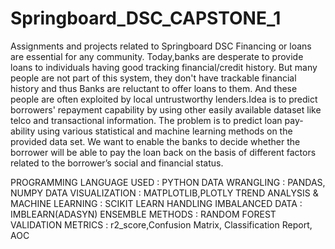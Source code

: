# Springboard_DSC_CAPSTONE_1
Assignments and projects related to Springboard DSC
Financing or loans are essential for any community. Today,banks are desperate to provide loans to individuals having good tracking financial/credit history. But many people are not part of this system, they don't have trackable financial history and thus Banks are reluctant to offer loans to them. And these people are often exploited by local untrustworthy lenders.Idea is to predict borrowers' repayment capability by using other easily available dataset like telco and transactional information. The problem is to predict loan pay-ability using various statistical and machine learning methods on the provided data set.
We want to enable the banks to decide whether the borrower will be able to pay the loan back on the basis of different factors related to the borrower’s social and financial status.

PROGRAMMING LANGUAGE USED : PYTHON
DATA WRANGLING : PANDAS, NUMPY
DATA VISUALIZATION : MATPLOTLIB,PLOTLY
TREND ANALYSIS & MACHINE LEARNING : SCIKIT LEARN
HANDLING IMBALANCED DATA : IMBLEARN(ADASYN)
ENSEMBLE METHODS : RANDOM FOREST
VALIDATION METRICS : r2_score,Confusion Matrix, Classification Report, AOC 
